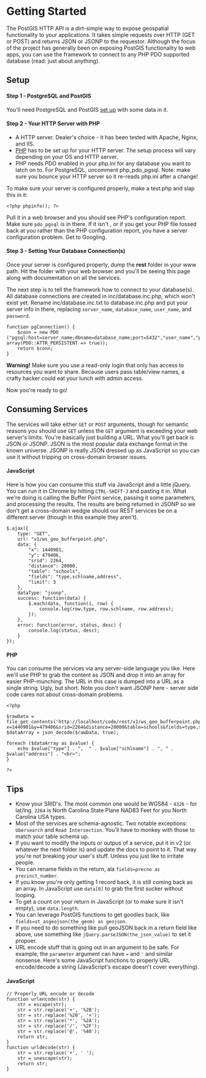 # Getting Started
The PostGIS HTTP API is a dirt-simple way to expose geospatial functionality to your applications. It takes simple requests over HTTP (GET or POST) and returns JSON or JSONP to the requestor. Although the focus of the project has generally been on exposing PostGIS functionality to web apps, you can use the framework to connect to any PHP PDO supported database (read: just about anything).

## Setup
#### Step 1 - PostgreSQL and PostGIS
You'll need PostgreSQL and PostGIS [set up](http://postgis.net/docs/manual-2.0/postgis_installation.html) with some data in it.

#### Step 2 - Your HTTP Server with PHP
* A HTTP server. Dealer's choice - it has been tested with Apache, Nginx, and IIS.
* [PHP](http://php.net/) has to be set up for your HTTP server. The setup process will vary depending on your OS and HTTP server.
* PHP needs PDO enabled in your php.ini for any database you want to latch on to. For PostgreSQL, uncomment php_pdo_pgsql. Note: make sure you bounce your HTTP server so it re-reads php.ini after a change!

To make sure your server is configured properly, make a test.php and slap this in it:

    <?php phpinfo(); ?>

Pull it in a web browser and you should see PHP's configuration report. Make sure `pdo_pgsql` is in there. If it isn't , or if you get your PHP file tossed back at you rather than the PHP configuration report, you have a server configuration problem. Get to Googling.

#### Step 3 - Setting Your Database Connection(s)
Once your server is configured properly, dump the __rest__ folder in your www path. Hit the folder with your web browser and you'll be seeing this page along with documentation on all the services.

The next step is to tell the framework how to connect to your database(s). All database connections are created in inc/database.inc.php, which won't exist yet. Rename inc/database.inc.txt to database.inc.php and put your server info in there, replacing `server_name`, `database_name`, `user_name`, and `password`.

    function pgConnection() {
        $conn = new PDO ("pgsql:host=server_name;dbname=database_name;port=5432","user_name","password", array(PDO::ATTR_PERSISTENT => true));
        return $conn;
    }

<div class="warning alert alert-error">
  <strong>Warning!</strong> Make sure you use a read-only login that only has access to resources you want to share. Because users pass table/view names, a crafty hacker could eat your lunch with admin access.
</div>

Now you're ready to go!

## Consuming Services
The services will take either `GET` or `POST` arguments, though for semantic reasons you should use `GET` unless the `GET` argument is exceeding your web server's limits. You're basically just building a URL. What you'll get back is JSON or JSONP. JSON is the most popular data exchange format in the known universe. JSONP is really JSON dressed up as JavaScript so you can use it without tripping on cross-domain browser issues.

#### JavaScript
Here is how you can consume this stuff via JavaScript and a little jQuery. You can run it in Chrome by hitting `CTRL-SHIFT-J` and pasting it in. What we're doing is calling the Buffer Point service, passing it some parameters, and processing the results. The results are being returned in JSONP so we don't get a cross-domain wedgie should our REST services be on a different server (though in this example they aren't).

    $.ajax({
        type: "GET",
        url: "v1/ws_geo_bufferpoint.php",
        data: {
            "x": 1440901,
            "y": 479406,
            "srid": 2264,
            "distance": 20000,
            "table": "schools",
            "fields": "type,schlname,address",
            "limit": 3
        },
        dataType: "jsonp",
        success: function(data) {
            $.each(data, function(i, row) {
                console.log(row.type, row.schlname, row.address);
            });
        },
        error: function(error, status, desc) {
            console.log(status, desc);
        }
    });

#### PHP
You can consume the services via any server-side language you like. Here we'll use PHP to grab the content as JSON and drop it into an array for easier PHP-munching. The URL in this case is dumped into a URL as a single string. Ugly, but short. Note you don't want JSONP here - server side code cares not about cross-domain problems.

    <?php

    $rawData = file_get_contents('http://localhost/code/rest/v1/ws_geo_bufferpoint.php?x=1440901&y=479406&srid=2264&distance=20000&table=schools&fields=type,schlname,address&limit=3');
    $dataArray = json_decode($rawData, true);

    foreach ($dataArray as $value) {
        echo $value["type"] . ",  " . $value["schlname"] . ", " . $value["address"] . "<br>";
    }

    ?>


## Tips
* Know your SRID's. The most common one would be WGS84 - `4326` - for lat/lng. `2264` is North Carolina State Plane NAD83 Feet for you North Carolina USA types.
* Most of the services are schema-agnostic. Two notable exceptions: `Ubersearch` and `Road Intersection`. You'll have to monkey with those to match your table schema up.
* If you want to modify the inputs or outpus of a service, put it in v2 (or whatever the next folder is) and update the docs to point to it. That way you're not breaking your user's stuff. Unless you just like to irritate people.
* You can rename fields in the return, ala `fields=precno as precinct_number`.
* If you know you're only getting 1 record back, it is still coming back as an array. In JavaScript use `data[0]` to grab the first sucker without looping.
* To get a count on your return in JavaScript (or to make sure it isn't empty), use `data.length`.
* You can leverage PostGIS functions to get goodies back, like `fields=st_asgeojson(the_geom) as geojson`.
* If you need to do something like pull geoJSON back in a return field like above, use something like `jQuery.parseJSON(the_json_value)` to set it propoer.
* URL encode stuff that is going out in an argument to be safe. For example, the `parameter` argument can have `=` and `'` and similar nonsense. Here's some JavaScript functions to properly URL encode/decode a string (JavaScript's escape doesn't cover everything).

#### JavaScript
    // Properly URL encode or decode
    function urlencode(str) {
        str = escape(str);
        str = str.replace('+', '%2B');
        str = str.replace('%20', '+');
        str = str.replace('*', '%2A');
        str = str.replace('/', '%2F');
        str = str.replace('@', '%40');
        return str;
    }
    function urldecode(str) {
        str = str.replace('+', ' ');
        str = unescape(str);
        return str;
    }




